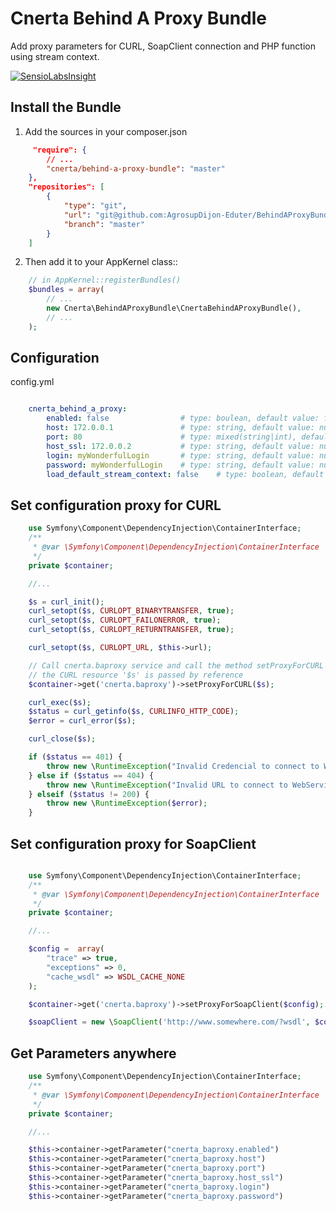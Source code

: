 Cnerta Behind A Proxy Bundle
============================

Add proxy parameters for CURL, SoapClient connection and PHP function using stream context.

[![SensioLabsInsight](https://insight.sensiolabs.com/projects/75b154ce-60c0-45f3-89c7-e23770e83eaa/big.png)](https://insight.sensiolabs.com/projects/75b154ce-60c0-45f3-89c7-e23770e83eaa)


Install the Bundle
------------------

1. Add the sources in your composer.json

```json
     "require": {
        // ...
        "cnerta/behind-a-proxy-bundle": "master"
    },
    "repositories": [
        {
            "type": "git",
            "url": "git@github.com:AgrosupDijon-Eduter/BehindAProxyBundle.git",
            "branch": "master"
        }
    ]
```

2. Then add it to your AppKernel class::

```php
    // in AppKernel::registerBundles()
    $bundles = array(
        // ...
        new Cnerta\BehindAProxyBundle\CnertaBehindAProxyBundle(),
        // ...
    );
```


Configuration
-------------

config.yml

```yaml

    cnerta_behind_a_proxy:
        enabled: false                # type: boulean, default value: false, desc: enabled (true), or desabled (false) the use of proxy
        host: 172.0.0.1               # type: string, default value: null, desc : this is the IP or URL of the proxy server
        port: 80                      # type: mixed(string|int), default value: null, desc : this is the port of the proxy server
        host_ssl: 172.0.0.2           # type: string, default value: null, desc : this is the IP or URL of the proxy server for HTTPS/SSL connection
        login: myWonderfulLogin       # type: string, default value: null, desc : this is the login for authentication against the proxy server
        password: myWonderfulLogin    # type: string, default value: null, this is the password for authentication against the proxy server
        load_default_stream_context: false    # type: boolean, default value: false, If you need to set the default proxy config global
```


Set configuration proxy for CURL
--------------------------------

```php
    use Symfony\Component\DependencyInjection\ContainerInterface;
    /**
     * @var \Symfony\Component\DependencyInjection\ContainerInterface
     */
    private $container;

    //...

    $s = curl_init();
    curl_setopt($s, CURLOPT_BINARYTRANSFER, true);
    curl_setopt($s, CURLOPT_FAILONERROR, true);
    curl_setopt($s, CURLOPT_RETURNTRANSFER, true);

    curl_setopt($s, CURLOPT_URL, $this->url);

    // Call cnerta.baproxy service and call the method setProxyForCURL
    // the CURL resource '$s' is passed by reference
    $container->get('cnerta.baproxy')->setProxyForCURL($s);

    curl_exec($s);
    $status = curl_getinfo($s, CURLINFO_HTTP_CODE);
    $error = curl_error($s);

    curl_close($s);

    if ($status == 401) {
        throw new \RuntimeException("Invalid Credencial to connect to WebService");
    } else if ($status == 404) {
        throw new \RuntimeException("Invalid URL to connect to WebService");
    } elseif ($status != 200) {
        throw new \RuntimeException($error);
    }
```


Set configuration proxy for SoapClient
--------------------------------------

```php

    use Symfony\Component\DependencyInjection\ContainerInterface;
    /**
     * @var \Symfony\Component\DependencyInjection\ContainerInterface
     */
    private $container;

    //...

    $config =  array(
        "trace" => true,
        "exceptions" => 0,
        "cache_wsdl" => WSDL_CACHE_NONE
    );

    $container->get('cnerta.baproxy')->setProxyForSoapClient($config);

    $soapClient = new \SoapClient('http://www.somewhere.com/?wsdl', $config);
```


Get Parameters anywhere
-----------------------
```php
    use Symfony\Component\DependencyInjection\ContainerInterface;
    /**
     * @var \Symfony\Component\DependencyInjection\ContainerInterface
     */
    private $container;

    //...

    $this->container->getParameter("cnerta_baproxy.enabled")
    $this->container->getParameter("cnerta_baproxy.host")
    $this->container->getParameter("cnerta_baproxy.port")
    $this->container->getParameter("cnerta_baproxy.host_ssl")
    $this->container->getParameter("cnerta_baproxy.login")
    $this->container->getParameter("cnerta_baproxy.password")
```
